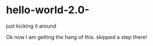 # hello-world-2.0-
just kicking it around

Ok now I am getting the hang of this. skipped a step there!
